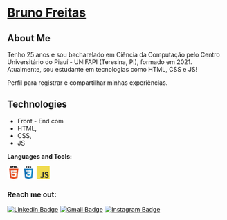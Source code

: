 # <a href="https://www.linkedin.com/in/bruno-freitas-0344441a3/" target="_blank">Bruno Freitas</a>
 
## About Me
Tenho 25 anos e sou bacharelado em Ciência da Computação pelo Centro Universitário do Piauí - UNIFAPI (Teresina, PI), formado em 2021. Atualmente, sou estudante em tecnologias como HTML, CSS e JS!
<br>

Perfil para registrar e compartilhar minhas experiências.

## Technologies
- Front - End com 
- HTML, 
- CSS, 
- JS

**Languages and Tools:**  

<code><img height="30" src="https://raw.githubusercontent.com/github/explore/80688e429a7d4ef2fca1e82350fe8e3517d3494d/topics/html/html.png"></code>
<code><img height="30" src="https://raw.githubusercontent.com/github/explore/80688e429a7d4ef2fca1e82350fe8e3517d3494d/topics/css/css.png"></code>
<code><img height="30" src="https://raw.githubusercontent.com/github/explore/80688e429a7d4ef2fca1e82350fe8e3517d3494d/topics/javascript/javascript.png"></code>

### Reach me out: <br />
[![Linkedin Badge](https://img.shields.io/badge/-LinkedIn-blue?style=flat-square&logo=Linkedin&logoColor=white&link=https://www.linkedin.com/in/cardosofvanessa/)](https://www.linkedin.com/in/bruno-freitas-0344441a3/) 
[![Gmail Badge](https://img.shields.io/badge/-Gmail-gray?style=flat-square&logo=Gmail&logoColor=white&link=mailto:cardosovanessafs@gmail.com)](mailto:bhrunno.14.f@gmail.com) 
[![Instagram Badge](https://img.shields.io/badge/-Instagram-violet?style=flat-square&logo=Instagram&logoColor=white&link=https://www.instagram.com/vcardoso_/)](https://www.instagram.com/brunnof._/)
